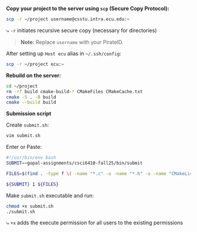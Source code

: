 **Copy your project to the server using `scp` (Secure Copy Protocol):**
```bash
scp -r ~/project username@csstu.intra.ecu.edu:~
```
⤷ `-r` initiates recursive secure copy (necessary for directories)
> **Note:** Replace `username` with your PirateID. 

After setting up `Host ecu` alias in `~/.ssh/config`:
```bash
scp -r ~/project ecu:~
```

**Rebuild on the server:**
```bash
cd ~/project
rm -rf build cmake-build-* CMakeFiles CMakeCache.txt
cmake -S . -B build
cmake --build build
```

**Submission script**

Create `submit.sh`:
```bash
vim submit.sh
```

Enter or Paste:
```bash
#!/usr/bin/env bash
SUBMIT=~gopal-assignments/csci6410-fall25/bin/submit

FILES=$(find . -type f \( -name "*.c" -o -name "*.h" -o -name "CMakeLists.txt" -o -name "Makefile" -o -iname "readme*" \) -not -path "./build/*" -not -path "./cmake-build-*/*")

${SUBMIT} 1 ${FILES}
```

Make `submit.sh` executable and run:
```bash
chmod +x submit.sh
./submit.sh
```
⤷ `+x` adds the execute permission for all users to the existing permissions
